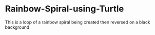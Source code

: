 # Rainbow-Spiral-using-Turtle

This is a loop of a rainbow spiral being created then reversed on a black background
